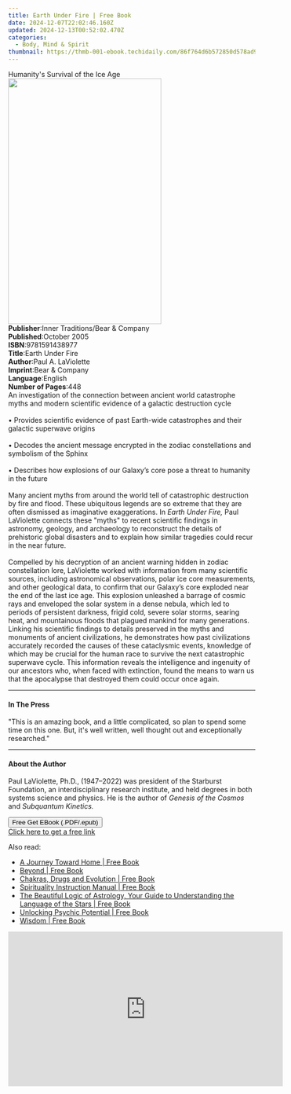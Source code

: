 ```yaml
---
title: Earth Under Fire | Free Book
date: 2024-12-07T22:02:46.160Z
updated: 2024-12-13T00:52:02.470Z
categories:
  - Body, Mind & Spirit
thumbnail: https://thmb-001-ebook.techidaily.com/86f764d6b572850d578ad94baa67018f55da86ad93ca07d8e7d7e5518db27294.jpg
---
```

<main id="book-container">
  <div class="flex flex-col">
    <div class="book-brief flex-1 py-6 px-4 sm:p-6 md:py-10 md:px-8">
      <!-- brief-->
      <div class="book-brief-main">Humanity's Survival of the Ice Age</div>
    </div>
    <div
      class="book-meta-info flex-1 grid gap-4 col-start-1 col-end-3 row-start-1 sm:mb-6 sm:grid-cols-4 lg:gap-6 lg:col-start-2 lg:row-end-6 lg:row-span-6 lg:mb-0"
    >
      <div
        class="book-meta-info-left place-content-center mt-4 p-4 text-sm leading-6 col-start-2 col-span-2 dark:text-slate-400"
      >
        <img
          class="w-full h-500 object-cover rounded-lg sm:h-255 sm:col-span-2 lg:col-span-full"
          src="https://img-001-ebook.techidaily.com/cd92d5364c508cfa052b6efdd81ea19e0d736d84865595f5deca28d8b249c872.jpg"
          alt=""
          width="312"
          height="500"
        />
      </div>
      <div
        class="book-meta-info-right mt-2 col-start-1 row-start-2 col-span-3 self-center"
      >
        <!-- meta data  -->
        <div class="flex flex-col px-4 md:px-8">
          <div class="flex-1">
            <strong>Publisher</strong>:<span class="px-2"
              >Inner Traditions/Bear &amp; Company</span
            >
          </div>
          <div class="flex-1">
            <strong>Published</strong>:<span class="px-2">October 2005</span>
          </div>
          <div class="flex-1">
            <strong>ISBN</strong>:<span class="px-2">9781591438977</span>
          </div>
          <div class="flex-1">
            <strong>Title</strong>:<span class="px-2">Earth Under Fire</span>
          </div>
          <div class="flex-1">
            <strong>Author</strong>:<span class="px-2">Paul A. LaViolette</span>
          </div>
          <div class="flex-1">
            <strong>Imprint</strong>:<span class="px-2"
              >Bear &amp; Company</span
            >
          </div>
          <div class="flex-1">
            <strong>Language</strong>:<span class="px-2">English</span>
          </div>
          <div class="flex-1">
            <strong>Number of Pages</strong>:<span class="px-2">448</span>
          </div>
        </div>
      </div>
    </div>
    <div class="book-description flex-1 py-6 px-4 sm:p-6 md:py-10 md:px-8">
      <div class="book-description-main">
        <div accordion-content="" id="description">
          An investigation of the connection between ancient world catastrophe
          myths and modern scientific evidence of a galactic destruction cycle
          <br />
          <br />• Provides scientific evidence of past Earth-wide catastrophes
          and their galactic superwave origins <br />
          <br />• Decodes the ancient message encrypted in the zodiac
          constellations and symbolism of the Sphinx <br />
          <br />• Describes how explosions of our Galaxy’s core pose a threat to
          humanity in the future <br />
          <br />Many ancient myths from around the world tell of catastrophic
          destruction by fire and flood. These ubiquitous legends are so extreme
          that they are often dismissed as imaginative exaggerations. In
          <i>Earth Under Fire,</i> Paul LaViolette connects these "myths" to
          recent scientific findings in astronomy, geology, and archaeology to
          reconstruct the details of prehistoric global disasters and to explain
          how similar tragedies could recur in the near future. <br />
          <br />Compelled by his decryption of an ancient warning hidden in
          zodiac constellation lore, LaViolette worked with information from
          many scientific sources, including astronomical observations, polar
          ice core measurements, and other geological data, to confirm that our
          Galaxy’s core exploded near the end of the last ice age. This
          explosion unleashed a barrage of cosmic rays and enveloped the solar
          system in a dense nebula, which led to periods of persistent darkness,
          frigid cold, severe solar storms, searing heat, and mountainous floods
          that plagued mankind for many generations. Linking his scientific
          findings to details preserved in the myths and monuments of ancient
          civilizations, he demonstrates how past civilizations accurately
          recorded the causes of these cataclysmic events, knowledge of which
          may be crucial for the human race to survive the next catastrophic
          superwave cycle. This information reveals the intelligence and
          ingenuity of our ancestors who, when faced with extinction, found the
          means to warn us that the apocalypse that destroyed them could occur
          once again.
        </div>
        <div class="accordion-fader"></div>
      </div>
    </div>
    <div class="book-excerpts flex-1 py-6 px-4 sm:p-6 md:py-10 md:px-8">
      <!-- excerpts-->
      <div class="book-excerpts-main">
        <hr />
        <h4 class="placeholder placeholder-heading">
          <span>In The Press</span>
        </h4>
        <p>
          "This is an amazing book, and a little complicated, so plan to spend
          some time on this one. But, it's well written, well thought out and
          exceptionally researched."
        </p>
      </div>
    </div>
    <div class="book-about-author flex-1 py-6 px-4 sm:p-6 md:py-10 md:px-8">
      <!-- about author-->
      <div class="book-main-author-main">
        <hr />
        <h4 class="placeholder placeholder-heading">
          <span>About the Author</span>
        </h4>
        <p>
          Paul LaViolette, Ph.D., (1947–2022) was president of the Starburst
          Foundation, an interdisciplinary research institute, and held degrees
          in both systems science and physics. He is the author of
          <i>Genesis of the Cosmos</i> and <i>Subquantum Kinetics.</i>
        </p>
      </div>
    </div>
    <div class="book-free-get flex-1 py-6 px-4 sm:p-6 md:py-10 md:px-8">
      <button
        id="btn-free-get"
        class="bg-blue-500 hover:bg-blue-700 text-white font-bold py-2 px-4 rounded"
      >
        Free Get EBook (.PDF/.epub)
      </button>
      <div id="countdown-display" class="px-2 text-lg mt-2"></div>
      <a
        id="free-link"
        class="hidden bg-blue-500 hover:bg-blue-700 text-white font-bold py-2 px-4 rounded"
        href="https://www.ebooks.com/en-us/book/95782409/earth-under-fire/paul-a-laviolette/"
        target="_blank"
        >Click here to get a free link</a
      >
    </div>
    <script>
      let countdownTime = 0;
      let countdownInterval = null;
      document
        .getElementById('btn-free-get')
        .addEventListener('click', startCountdown);
      function startCountdown() {
        countdownTime = new Date().getTime() + 60000 * 3;
        countdownInterval = setInterval(updateCountdown, 1000);
        document.getElementById('btn-free-get').disabled = true;
        document
          .getElementById('btn-free-get')
          .classList.add('bg-gray-500', 'cursor-not-allowed');
      }
      function updateCountdown() {
        let currentTime = new Date().getTime();
        let timeLeft = countdownTime - currentTime;
        let secondsLeft = Math.floor(timeLeft / 1000);
        document.getElementById('countdown-display').innerHTML =
          `Remaining time: ${secondsLeft} seconds.`;
        if (secondsLeft <= 0) {
          clearInterval(countdownInterval);
          document.getElementById('btn-free-get').classList.add('hidden');
          document.getElementById('free-link').classList.remove('hidden');
          document.getElementById('countdown-display').innerHTML = '';
        }
      }
    </script>
  </div>
</main>

<ins class="adsbygoogle"
      style="display:block"
      data-ad-client="ca-pub-7571918770474297"
      data-ad-slot="8358498916"
      data-ad-format="auto"
      data-full-width-responsive="true"></ins>
    

<span class="atpl-alsoreadstyle">Also read:</span>
<div><ul>
<li><a href="https://novels-ebooks.techidaily.com/210331254-9781098085773-a-journey-toward-home/"><u>A Journey Toward Home | Free Book</u></a></li>
<li><a href="https://novels-ebooks.techidaily.com/210331904-9781528767538-beyond/"><u>Beyond | Free Book</u></a></li>
<li><a href="https://novels-ebooks.techidaily.com/210332230-9780648893240-chakras-drugs-and-evolution/"><u>Chakras, Drugs and Evolution | Free Book</u></a></li>
<li><a href="https://novels-ebooks.techidaily.com/210332467-9780578949451-spirituality-instruction-manual/"><u>Spirituality Instruction Manual | Free Book</u></a></li>
<li><a href="https://novels-ebooks.techidaily.com/210331964-9781954556812-the-beautiful-logic-of-astrology-your-guide-to-understanding-the-language-of-the-stars/"><u>The Beautiful Logic of Astrology, Your Guide to Understanding the Language of the Stars | Free Book</u></a></li>
<li><a href="https://novels-ebooks.techidaily.com/210331773-9781916886711-unlocking-psychic-potential/"><u>Unlocking Psychic Potential | Free Book</u></a></li>
<li><a href="https://novels-ebooks.techidaily.com/210332421-9780648952060-wisdom/"><u>Wisdom | Free Book</u></a></li>
</ul></div>

<!-- affiliate ads begin -->
<iframe width="560" height="315" src="https://www.youtube.com/embed/9Jfq2Wx1Bcs?si=YQrYpTy0g4aV5QaO" title="YouTube video player" frameborder="0" allow="accelerometer; autoplay; clipboard-write; encrypted-media; gyroscope; picture-in-picture; web-share" referrerpolicy="strict-origin-when-cross-origin" allowfullscreen></iframe>
<!-- affiliate ads end -->

